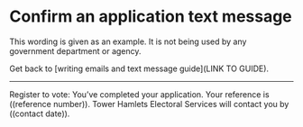 # Confirm an application text message

This wording is given as an example. It is not being used by any government department or agency.

Get back to [writing emails and text message guide](LINK TO GUIDE). 

***

Register to vote: You’ve completed your application. Your reference is ((reference number)). Tower Hamlets Electoral Services will contact you by ((contact date)).



